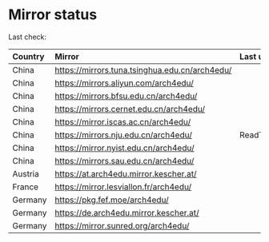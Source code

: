 <script src="./time.js"></script>
# Mirror status
Last check: <script type="text/javascript">localize(1725751158.936846);</script>

|Country|Mirror|Last update|
|:------|:-----|:----------|
|China|https://mirrors.tuna.tsinghua.edu.cn/arch4edu/|<script type="text/javascript">localize(1725734182);</script>|
|China|https://mirrors.aliyun.com/arch4edu/|<script type="text/javascript">localize(1725691057);</script>|
|China|https://mirrors.bfsu.edu.cn/arch4edu/|<script type="text/javascript">localize(1725691057);</script>|
|China|https://mirrors.cernet.edu.cn/arch4edu/|<script type="text/javascript">localize(1725734182);</script>|
|China|https://mirror.iscas.ac.cn/arch4edu/|<script type="text/javascript">localize(1725691057);</script>|
|China|https://mirrors.nju.edu.cn/arch4edu/|ReadTimeout|
|China|https://mirror.nyist.edu.cn/arch4edu/|<script type="text/javascript">localize(1725691057);</script>|
|China|https://mirrors.sau.edu.cn/arch4edu/|<script type="text/javascript">localize(1725691057);</script>|
|Austria|https://at.arch4edu.mirror.kescher.at/|<script type="text/javascript">localize(1725734182);</script>|
|France|https://mirror.lesviallon.fr/arch4edu/|<script type="text/javascript">localize(1725691057);</script>|
|Germany|https://pkg.fef.moe/arch4edu/|<script type="text/javascript">localize(1725734182);</script>|
|Germany|https://de.arch4edu.mirror.kescher.at/|<script type="text/javascript">localize(1725734182);</script>|
|Germany|https://mirror.sunred.org/arch4edu/|<script type="text/javascript">localize(1725734182);</script>|

<script src="./tablefilter/tablefilter.js"></script>
<script src="./table.js"></script>